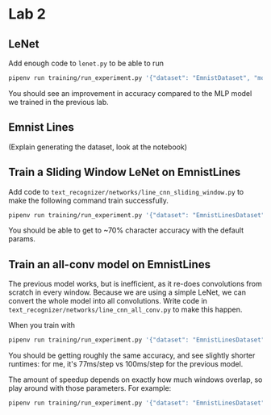 # Lab 2

## LeNet

Add enough code to `lenet.py` to be able to run

```sh
pipenv run training/run_experiment.py '{"dataset": "EmnistDataset", "model": "CharacterModel", "network": "lenet"}'
```

You should see an improvement in accuracy compared to the MLP model we trained in the previous lab.

## Emnist Lines

(Explain generating the dataset, look at the notebook)

## Train a Sliding Window LeNet on EmnistLines

Add code to `text_recognizer/networks/line_cnn_sliding_window.py` to make the following command train successfully.

```sh
pipenv run training/run_experiment.py '{"dataset": "EmnistLinesDataset", "model": "LineModel", "network": "line_cnn_sliding_window"}'
```

You should be able to get to ~70% character accuracy with the default params.

## Train an all-conv model on EmnistLines

The previous model works, but is inefficient, as it re-does convolutions from scratch in every window.
Because we are using a simple LeNet, we can convert the whole model into all convolutions.
Write code in `text_recognizer/networks/line_cnn_all_conv.py` to make this happen.

When you train with

```sh
pipenv run training/run_experiment.py '{"dataset": "EmnistLinesDataset", "model": "LineModel", "network": "line_cnn_all_conv"}'
```

You should be getting roughly the same accuracy, and see slightly shorter runtimes: for me, it's 77ms/step vs 100ms/step for the previous model.

The amount of speedup depends on exactly how much windows overlap, so play around with those parameters.
For example:

```sh
pipenv run training/run_experiment.py '{"dataset": "EmnistLinesDataset", "model": "LineModel", "network": "line_cnn_all_conv", "network_args": {"window_width": 8, "window_stride": 4}}'
```
